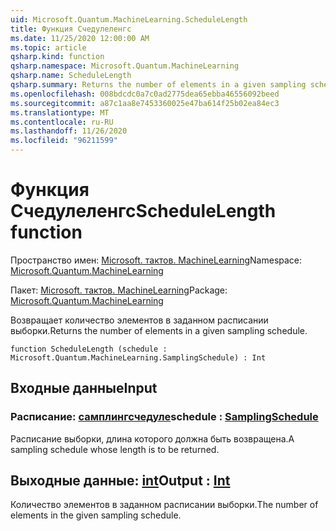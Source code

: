 ```yaml
---
uid: Microsoft.Quantum.MachineLearning.ScheduleLength
title: Функция Счедулеленгс
ms.date: 11/25/2020 12:00:00 AM
ms.topic: article
qsharp.kind: function
qsharp.namespace: Microsoft.Quantum.MachineLearning
qsharp.name: ScheduleLength
qsharp.summary: Returns the number of elements in a given sampling schedule.
ms.openlocfilehash: 008bdcdc0a7c0ad2775dea65ebba46556092beed
ms.sourcegitcommit: a87c1aa8e7453360025e47ba614f25b02ea84ec3
ms.translationtype: MT
ms.contentlocale: ru-RU
ms.lasthandoff: 11/26/2020
ms.locfileid: "96211599"
---
```

# <a name="schedulelength-function"></a><span data-ttu-id="1cc8a-102">Функция Счедулеленгс</span><span class="sxs-lookup"><span data-stu-id="1cc8a-102">ScheduleLength function</span></span>

<span data-ttu-id="1cc8a-103">Пространство имен: [Microsoft. тактов. MachineLearning](xref:Microsoft.Quantum.MachineLearning)</span><span class="sxs-lookup"><span data-stu-id="1cc8a-103">Namespace: [Microsoft.Quantum.MachineLearning](xref:Microsoft.Quantum.MachineLearning)</span></span>

<span data-ttu-id="1cc8a-104">Пакет: [Microsoft. тактов. MachineLearning](https://nuget.org/packages/Microsoft.Quantum.MachineLearning)</span><span class="sxs-lookup"><span data-stu-id="1cc8a-104">Package: [Microsoft.Quantum.MachineLearning](https://nuget.org/packages/Microsoft.Quantum.MachineLearning)</span></span>


<span data-ttu-id="1cc8a-105">Возвращает количество элементов в заданном расписании выборки.</span><span class="sxs-lookup"><span data-stu-id="1cc8a-105">Returns the number of elements in a given sampling schedule.</span></span>

```qsharp
function ScheduleLength (schedule : Microsoft.Quantum.MachineLearning.SamplingSchedule) : Int
```


## <a name="input"></a><span data-ttu-id="1cc8a-106">Входные данные</span><span class="sxs-lookup"><span data-stu-id="1cc8a-106">Input</span></span>

### <a name="schedule--samplingschedule"></a><span data-ttu-id="1cc8a-107">Расписание: [самплингсчедуле](xref:Microsoft.Quantum.MachineLearning.SamplingSchedule)</span><span class="sxs-lookup"><span data-stu-id="1cc8a-107">schedule : [SamplingSchedule](xref:Microsoft.Quantum.MachineLearning.SamplingSchedule)</span></span>

<span data-ttu-id="1cc8a-108">Расписание выборки, длина которого должна быть возвращена.</span><span class="sxs-lookup"><span data-stu-id="1cc8a-108">A sampling schedule whose length is to be returned.</span></span>



## <a name="output--int"></a><span data-ttu-id="1cc8a-109">Выходные данные: [int](xref:microsoft.quantum.lang-ref.int)</span><span class="sxs-lookup"><span data-stu-id="1cc8a-109">Output : [Int](xref:microsoft.quantum.lang-ref.int)</span></span>

<span data-ttu-id="1cc8a-110">Количество элементов в заданном расписании выборки.</span><span class="sxs-lookup"><span data-stu-id="1cc8a-110">The number of elements in the given sampling schedule.</span></span>